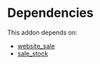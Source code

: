 # Dependencies

This addon depends on:

- [website_sale](../../odoo-bringout-oca-ocb-website_sale)
- [sale_stock](../../odoo-bringout-oca-ocb-sale_stock)
